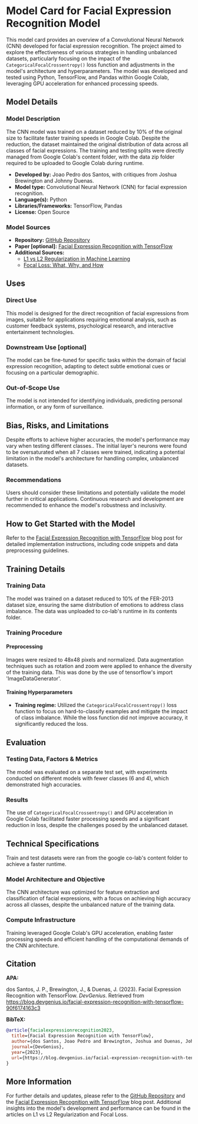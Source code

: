 # Model Card for Facial Expression Recognition Model

This model card provides an overview of a Convolutional Neural Network (CNN) developed for facial expression recognition. The project aimed to explore the effectiveness of various strategies in handling unbalanced datasets, particularly focusing on the impact of the `CategoricalFocalCrossentropy()` loss function and adjustments in the model's architecture and hyperparameters. The model was developed and tested using Python, TensorFlow, and Pandas within Google Colab, leveraging GPU acceleration for enhanced processing speeds.

## Model Details

### Model Description

The CNN model was trained on a dataset reduced by 10% of the original size to facilitate faster training speeds in Google Colab. Despite the reduction, the dataset maintained the original distribution of data across all classes of facial expressions. The training and testing splits were directly managed from Google Colab's content folder, with the data zip folder required to be uploaded to Google Colab during runtime.

- **Developed by:** Joao Pedro dos Santos, with critiques from Joshua Brewington and Johnny Duenas.
- **Model type:** Convolutional Neural Network (CNN) for facial expression recognition.
- **Language(s):** Python
- **Libraries/Frameworks:** TensorFlow, Pandas
- **License:** Open Source

### Model Sources

- **Repository:** [GitHub Repository](https://github.com)
- **Paper [optional]:** [Facial Expression Recognition with TensorFlow](https://blog.devgenius.io/facial-expression-recognition-with-tensorflow-90f6174163c3)
- **Additional Sources:**
  - [L1 vs L2 Regularization in Machine Learning](https://towardsdatascience.com/l1-vs-l2-regularization-in-machine-learning-differences-advantages-and-how-to-apply-them-in-72eb12f102b5)
  - [Focal Loss: What, Why, and How](https://medium.com/swlh/focal-loss-what-why-and-how-df6735f26616)

## Uses

### Direct Use

This model is designed for the direct recognition of facial expressions from images, suitable for applications requiring emotional analysis, such as customer feedback systems, psychological research, and interactive entertainment technologies.

### Downstream Use [optional]

The model can be fine-tuned for specific tasks within the domain of facial expression recognition, adapting to detect subtle emotional cues or focusing on a particular demographic.

### Out-of-Scope Use

The model is not intended for identifying individuals, predicting personal information, or any form of surveillance.

## Bias, Risks, and Limitations

Despite efforts to achieve higher accuracies, the model's performance may vary when testing different classes.. The initial layer's neurons were found to be oversaturated when all 7 classes were trained, indicating a potential limitation in the model's architecture for handling complex, unbalanced datasets.

### Recommendations

Users should consider these limitations and potentially validate the model further in critical applications. Continuous research and development are recommended to enhance the model's robustness and inclusivity.

## How to Get Started with the Model

Refer to the [Facial Expression Recognition with TensorFlow](https://blog.devgenius.io/facial-expression-recognition-with-tensorflow-90f6174163c3) blog post for detailed implementation instructions, including code snippets and data preprocessing guidelines.

## Training Details

### Training Data

The model was trained on a dataset reduced to 10% of the FER-2013 dataset size, ensuring the same distribution of emotions to address class imbalance. The data was unploaded to co-lab's runtime in its contents folder.

### Training Procedure

#### Preprocessing

Images were resized to 48x48 pixels and normalized. Data augmentation techniques such as rotation and zoom were applied to enhance the diversity of the training data. This was done by the use of tensorflow's import 'ImageDataGenerator'.

#### Training Hyperparameters

- **Training regime:** Utilized the `CategoricalFocalCrossentropy()` loss function to focus on hard-to-classify examples and mitigate the impact of class imbalance. While the loss function did not improve accuracy, it significantly reduced the loss.

## Evaluation

### Testing Data, Factors & Metrics

The model was evaluated on a separate test set, with experiments conducted on different models with fewer classes (6 and 4), which demonstrated high accuracies.

### Results

The use of `CategoricalFocalCrossentropy()` and GPU acceleration in Google Colab facilitated faster processing speeds and a significant reduction in loss, despite the challenges posed by the unbalanced dataset.

## Technical Specifications

Train and test datasets were ran from the google co-lab's content folder to achieve a faster runtime.

### Model Architecture and Objective

The CNN architecture was optimized for feature extraction and classification of facial expressions, with a focus on achieving high accuracy across all classes, despite the unbalanced nature of the training data.

### Compute Infrastructure

Training leveraged Google Colab's GPU acceleration, enabling faster processing speeds and efficient handling of the computational demands of the CNN architecture.

## Citation

**APA:**

dos Santos, J. P., Brewington, J., & Duenas, J. (2023). Facial Expression Recognition with TensorFlow. *DevGenius*. Retrieved from https://blog.devgenius.io/facial-expression-recognition-with-tensorflow-90f6174163c3

**BibTeX:**

```bibtex
@article{facialexpressionrecognition2023,
  title={Facial Expression Recognition with TensorFlow},
  author={dos Santos, Joao Pedro and Brewington, Joshua and Duenas, Johnny},
  journal={DevGenius},
  year={2023},
  url={https://blog.devgenius.io/facial-expression-recognition-with-tensorflow-90f6174163c3}
}
```

## More Information

For further details and updates, please refer to the [GitHub Repository](https://github.com) and the [Facial Expression Recognition with TensorFlow](https://blog.devgenius.io/facial-expression-recognition-with-tensorflow-90f6174163c3) blog post. Additional insights into the model's development and performance can be found in the articles on L1 vs L2 Regularization and Focal Loss.
